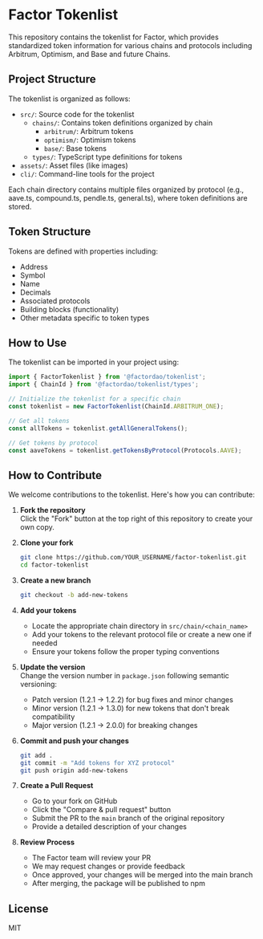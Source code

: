 # Factor Tokenlist

This repository contains the tokenlist for Factor, which provides standardized token information for various chains and protocols including Arbitrum, Optimism, and Base and future Chains.

## Project Structure

The tokenlist is organized as follows:

- `src/`: Source code for the tokenlist
  - `chains/`: Contains token definitions organized by chain
    - `arbitrum/`: Arbitrum tokens
    - `optimism/`: Optimism tokens
    - `base/`: Base tokens
  - `types/`: TypeScript type definitions for tokens
- `assets/`: Asset files (like images)
- `cli/`: Command-line tools for the project

Each chain directory contains multiple files organized by protocol (e.g., aave.ts, compound.ts, pendle.ts, general.ts), where token definitions are stored.

## Token Structure

Tokens are defined with properties including:
- Address
- Symbol
- Name
- Decimals
- Associated protocols
- Building blocks (functionality)
- Other metadata specific to token types

## How to Use

The tokenlist can be imported in your project using:

```js
import { FactorTokenlist } from '@factordao/tokenlist';
import { ChainId } from '@factordao/tokenlist/types';

// Initialize the tokenlist for a specific chain
const tokenlist = new FactorTokenlist(ChainId.ARBITRUM_ONE);

// Get all tokens
const allTokens = tokenlist.getAllGeneralTokens();

// Get tokens by protocol
const aaveTokens = tokenlist.getTokensByProtocol(Protocols.AAVE);
```

## How to Contribute

We welcome contributions to the tokenlist. Here's how you can contribute:

1. **Fork the repository**  
   Click the "Fork" button at the top right of this repository to create your own copy.

2. **Clone your fork**  
   ```bash
   git clone https://github.com/YOUR_USERNAME/factor-tokenlist.git
   cd factor-tokenlist
   ```

3. **Create a new branch**  
   ```bash
   git checkout -b add-new-tokens
   ```

4. **Add your tokens**  
   - Locate the appropriate chain directory in `src/chain/<chain_name>`
   - Add your tokens to the relevant protocol file or create a new one if needed
   - Ensure your tokens follow the proper typing conventions

5. **Update the version**  
   Change the version number in `package.json` following semantic versioning:
   - Patch version (1.2.1 → 1.2.2) for bug fixes and minor changes
   - Minor version (1.2.1 → 1.3.0) for new tokens that don't break compatibility
   - Major version (1.2.1 → 2.0.0) for breaking changes

6. **Commit and push your changes**  
   ```bash
   git add .
   git commit -m "Add tokens for XYZ protocol"
   git push origin add-new-tokens
   ```

7. **Create a Pull Request**  
   - Go to your fork on GitHub
   - Click the "Compare & pull request" button
   - Submit the PR to the `main` branch of the original repository
   - Provide a detailed description of your changes

8. **Review Process**  
   - The Factor team will review your PR
   - We may request changes or provide feedback
   - Once approved, your changes will be merged into the main branch
   - After merging, the package will be published to npm

## License

MIT
